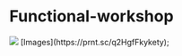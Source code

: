 # Functional-workshop
<img src="https://prnt.sc/q2HgfFkykety">
[Images](https://prnt.sc/q2HgfFkykety);
